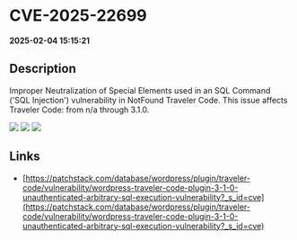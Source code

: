 # CVE-2025-22699

**2025-02-04 15:15:21**

## Description
Improper Neutralization of Special Elements used in an SQL Command ('SQL Injection') vulnerability in NotFound Traveler Code. This issue affects Traveler Code: from n/a through 3.1.0.

![](https://img.shields.io/static/v1?label=Score&message=9.0&color=red)
![](https://img.shields.io/static/v1?label=Severity&message=CRITICAL&color=red)
![](https://img.shields.io/static/v1?label=CWE&message=SQL&color=green)

## Links
- [https://patchstack.com/database/wordpress/plugin/traveler-code/vulnerability/wordpress-traveler-code-plugin-3-1-0-unauthenticated-arbitrary-sql-execution-vulnerability?_s_id=cve](https://patchstack.com/database/wordpress/plugin/traveler-code/vulnerability/wordpress-traveler-code-plugin-3-1-0-unauthenticated-arbitrary-sql-execution-vulnerability?_s_id=cve)
